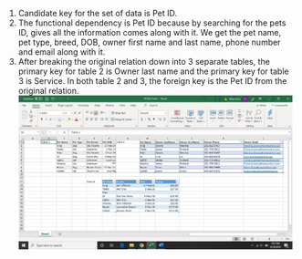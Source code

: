 1. Candidate key for the set of data is Pet ID.
2. The functional dependency is Pet ID because by searching for the pets ID, gives all the information comes along with it. We get the pet name, pet type, breed, DOB, owner first name and last name, phone number and email along with it.
3. After breaking the original relation down into 3 separate tables, the primary key for table 2 is Owner last name and the primary key for table 3 is Service. In both table 2 and 3, the foreign key is the Pet ID from the original relation.
![Screenshot](https://github.com/NikoFalco/OMIS-452/blob/master/Exercise/EX%2002b%20Chart%20Real.jpg)
